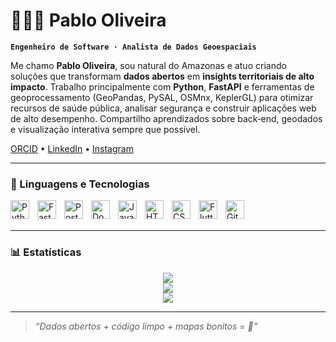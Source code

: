 # 👨🏻‍💻 Pablo Oliveira

**`Engenheiro de Software · Analista de Dados Geoespaciais`**

Me chamo **Pablo Oliveira**, sou natural do Amazonas e atuo criando soluções que transformam **dados abertos** em **insights territoriais de alto impacto**. Trabalho principalmente com **Python**, **FastAPI** e ferramentas de geoprocessamento (GeoPandas, PySAL, OSMnx, KeplerGL) para otimizar recursos de saúde pública, analisar segurança e construir aplicações web de alto desempenho. Compartilho aprendizados sobre back‑end, geodados e visualização interativa sempre que possível.

<p align="left">
  <a href="https://orcid.org/0009-0009-8292-8091">ORCID</a> •
  <a href="http://www.linkedin.com/in/pablo-oliveira-273937206">LinkedIn</a> •
  <a href="https://www.instagram.com/pablo.oliveira.dev?igsh=azJoY29rcG5nY2x4">Instagram</a>
</p>

---

### 🤖 Linguagens e Tecnologias

<img align="left" alt="Python" title="Python" width="30px" style="padding-right: 10px;" src="https://cdn.jsdelivr.net/gh/devicons/devicon@latest/icons/python/python-original.svg" />
<img align="left" alt="FastAPI" title="FastAPI" width="30px" style="padding-right: 10px;" src="https://cdn.jsdelivr.net/gh/devicons/devicon@latest/icons/fastapi/fastapi-original.svg" />
<img align="left" alt="PostgreSQL" title="PostgreSQL" width="30px" style="padding-right: 10px;" src="https://cdn.jsdelivr.net/gh/devicons/devicon@latest/icons/postgresql/postgresql-original.svg" />
<img align="left" alt="Docker" title="Docker" width="30px" style="padding-right: 10px;" src="https://cdn.jsdelivr.net/gh/devicons/devicon@latest/icons/docker/docker-original.svg" />
<img align="left" alt="JavaScript" title="JavaScript" width="30px" style="padding-right: 10px;" src="https://cdn.jsdelivr.net/gh/devicons/devicon@latest/icons/javascript/javascript-original.svg" />
<img align="left" alt="HTML" title="HTML" width="30px" style="padding-right: 10px;" src="https://cdn.jsdelivr.net/gh/devicons/devicon@latest/icons/html5/html5-original.svg" />
<img align="left" alt="CSS" title="CSS" width="30px" style="padding-right: 10px;" src="https://cdn.jsdelivr.net/gh/devicons/devicon@latest/icons/css3/css3-original.svg" />
<img align="left" alt="Flutter" title="Flutter" width="30px" style="padding-right: 10px;" src="https://cdn.jsdelivr.net/gh/devicons/devicon@latest/icons/flutter/flutter-original.svg" />
<img align="left" alt="Git" title="Git" width="30px" style="padding-right: 10px;" src="https://cdn.jsdelivr.net/gh/devicons/devicon@latest/icons/git/git-original.svg" />

<br/>
<br/>

---

### 📊 Estatísticas

<div align="center">
  <img src="https://github-readme-stats.vercel.app/api?username=DevPabloOliveira&show_icons=true&theme=tokyonight&count_private=true&hide_border=true" />
  <br/>
  <img src="https://github-readme-streak-stats.herokuapp.com/?user=DevPabloOliveira&theme=tokyonight&hide_border=true" />
  <br/>
  <img src="https://github-readme-stats.vercel.app/api/top-langs/?username=DevPabloOliveira&theme=tokyonight&layout=compact&langs_count=10&hide_border=true" />
</div>


---

> *“Dados abertos + código limpo + mapas bonitos = 💚”*
